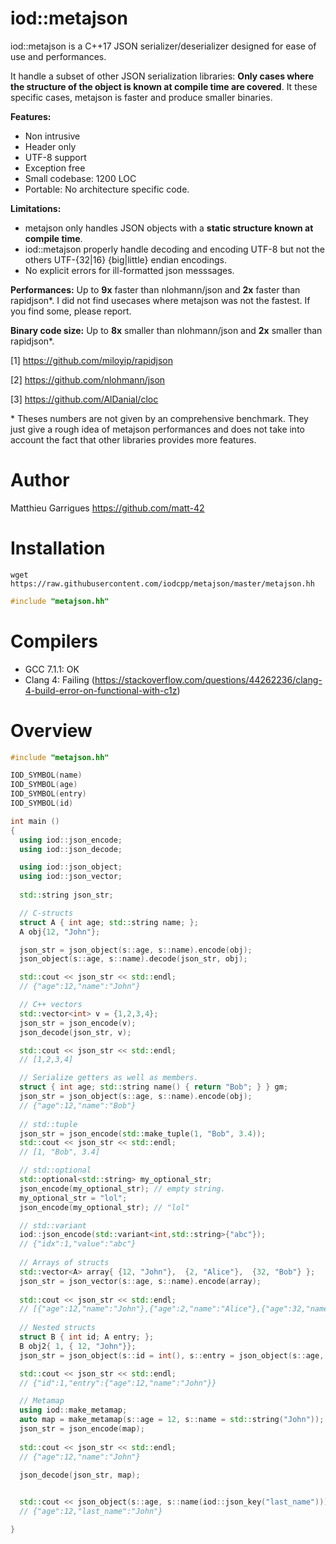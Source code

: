 iod::metajson
============================

iod::metajson is a C++17 JSON serializer/deserializer designed for
ease of use and performances.

It handle a subset of other JSON serialization libraries: **Only cases
where the structure of the object is known at compile time are covered**.
It these specific cases, metajson is faster and produce smaller binaries.

**Features:**
  - Non intrusive
  - Header only
  - UTF-8 support
  - Exception free
  - Small codebase: 1200 LOC
  - Portable: No architecture specific code.

**Limitations:**
  - metajson only handles JSON objects with a **static structure known at compile time**.
  - iod::metajson properly handle decoding and encoding UTF-8 but not the others UTF-{32|16} {big|little} endian encodings.
  - No explicit errors for ill-formatted json messsages.

**Performances:** Up to **9x** faster than nlohmann/json and **2x**
  faster than rapidjson*. I did not find usecases where metajson was
  not the fastest. If you find some, please report.

**Binary code size:** Up to **8x** smaller than nlohmann/json and **2x** smaller than rapidjson*.

[1] https://github.com/miloyip/rapidjson

[2] https://github.com/nlohmann/json

[3] https://github.com/AlDanial/cloc

\* Theses numbers are not given by an comprehensive benchmark. They just give a rough idea
of metajson performances and does not take into account the fact that other libraries provides
more features.

Author
============================

Matthieu Garrigues https://github.com/matt-42


Installation
============================

```
wget https://raw.githubusercontent.com/iodcpp/metajson/master/metajson.hh
```

```c++
#include "metajson.hh"
```

Compilers
============================

- GCC 7.1.1: OK
- Clang 4: Failing (https://stackoverflow.com/questions/44262236/clang-4-build-error-on-functional-with-c1z)

Overview
============================

```c++
#include "metajson.hh"

IOD_SYMBOL(name)
IOD_SYMBOL(age)
IOD_SYMBOL(entry)
IOD_SYMBOL(id)

int main ()
{
  using iod::json_encode;
  using iod::json_decode;

  using iod::json_object;
  using iod::json_vector;
  
  std::string json_str;

  // C-structs
  struct A { int age; std::string name; };
  A obj{12, "John"};

  json_str = json_object(s::age, s::name).encode(obj);
  json_object(s::age, s::name).decode(json_str, obj);

  std::cout << json_str << std::endl;
  // {"age":12,"name":"John"}

  // C++ vectors
  std::vector<int> v = {1,2,3,4};
  json_str = json_encode(v);
  json_decode(json_str, v);

  std::cout << json_str << std::endl;
  // [1,2,3,4]

  // Serialize getters as well as members.
  struct { int age; std::string name() { return "Bob"; } } gm;
  json_str = json_object(s::age, s::name).encode(obj);
  // {"age":12,"name":"Bob"}
  
  // std::tuple
  json_str = json_encode(std::make_tuple(1, "Bob", 3.4));
  std::cout << json_str << std::endl;
  // [1, "Bob", 3.4]

  // std::optional
  std::optional<std::string> my_optional_str;
  json_encode(my_optional_str); // empty string.
  my_optional_str = "lol";
  json_encode(my_optional_str); // "lol"

  // std::variant
  iod::json_encode(std::variant<int,std::string>{"abc"});
  // {"idx":1,"value":"abc"}
  
  // Arrays of structs
  std::vector<A> array{ {12, "John"},  {2, "Alice"},  {32, "Bob"} };
  json_str = json_vector(s::age, s::name).encode(array);
  
  std::cout << json_str << std::endl;
  // [{"age":12,"name":"John"},{"age":2,"name":"Alice"},{"age":32,"name":"Bob"}]
 
  // Nested structs
  struct B { int id; A entry; };
  B obj2{ 1, { 12, "John"}};
  json_str = json_object(s::id = int(), s::entry = json_object(s::age, s::name)).encode(obj2);

  std::cout << json_str << std::endl;
  // {"id":1,"entry":{"age":12,"name":"John"}}

  // Metamap
  using iod::make_metamap;
  auto map = make_metamap(s::age = 12, s::name = std::string("John"));
  json_str = json_encode(map);
  
  std::cout << json_str << std::endl;
  // {"age":12,"name":"John"}
  
  json_decode(json_str, map);


  std::cout << json_object(s::age, s::name(iod::json_key("last_name"))).encode(obj) << std::endl;
  // {"age":12,"last_name":"John"}

}

```
